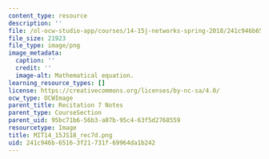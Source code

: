 ```yaml
---
content_type: resource
description: ''
file: /ol-ocw-studio-app/courses/14-15j-networks-spring-2018/241c946b65163f21731f69964da1b242_MIT14_15JS18_rec7d.png
file_size: 21923
file_type: image/png
image_metadata:
  caption: ''
  credit: ''
  image-alt: Mathematical equation.
learning_resource_types: []
license: https://creativecommons.org/licenses/by-nc-sa/4.0/
ocw_type: OCWImage
parent_title: Recitation 7 Notes
parent_type: CourseSection
parent_uid: 95bc71b6-56b3-a07b-95c4-63f5d2768559
resourcetype: Image
title: MIT14_15JS18_rec7d.png
uid: 241c946b-6516-3f21-731f-69964da1b242
---
```

